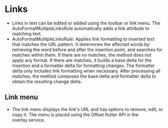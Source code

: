 # Links

- Links in text can be edited or added using the toolbar or link menu. The
  AutoFormatMultipleLinksRule automatically adds a link attribute to matching text.
- AutoFormatMultipleLinksRule: Applies link formatting to inserted text that matches the URL pattern.
  It determines the affected words by retrieving the word before and after the insertion point,
  and searches for matches within them. If there are no matches, the method does not apply any format.
  If there are matches, it builds a base delta for the insertion and a formatter delta for formatting changes.
  The formatter delta only includes link formatting when necessary. After processing all matches,
  the method composes the base delta and formatter delta to obtain the resulting change delta.

## Link menu

- The link menu displays the link's URL and has options to remove, edit, or copy it. The menu is
  placed using the Offset flutter API in the overlay.service.

